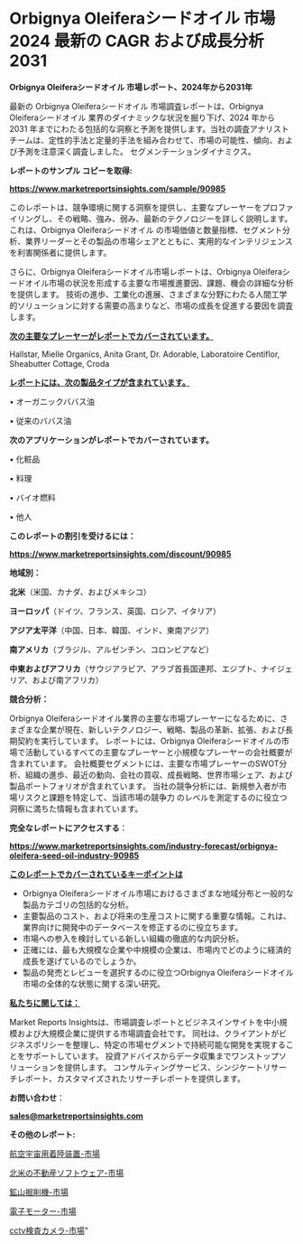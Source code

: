 # Orbignya Oleiferaシードオイル 市場 2024 最新の CAGR および成長分析 2031

<strong>Orbignya Oleiferaシードオイル 市場レポート、2024年から2031年</strong>

最新の Orbignya Oleiferaシードオイル 市場調査レポートは、Orbignya Oleiferaシードオイル 業界のダイナミックな状況を掘り下げ、2024 年から 2031 年までにわたる包括的な洞察と予測を提供します。当社の調査アナリスト チームは、定性的手法と定量的手法を組み合わせて、市場の可能性、傾向、および予測を注意深く調査しました。 セグメンテーションダイナミクス。



<strong>レポートのサンプル コピーを取得:</strong> <a href=https://www.marketreportsinsights.com/sample/90985>

<strong><u>https://www.marketreportsinsights.com/sample/90985</u></strong></a>

このレポートは、競争環境に関する洞察を提供し、主要なプレーヤーをプロファイリングし、その戦略、強み、弱み、最新のテクノロジーを詳しく説明します。 これは、Orbignya Oleiferaシードオイル の市場価値と数量指標、セグメント分析、業界リーダーとその製品の市場シェアとともに、実用的なインテリジェンスを利害関係者に提供します。

さらに、Orbignya Oleiferaシードオイル市場レポートは、Orbignya Oleiferaシードオイル市場の状況を形成する主要な市場推進要因、課題、機会の詳細な分析を提供します。 技術の進歩、工業化の進展、さまざまな分野にわたる人間工学的ソリューションに対する需要の高まりなど、市場の成長を促進する要因を調査します。



<strong><u>次の主要なプレーヤーがレポートでカバーされています。</u></strong>

Hallstar, Mielle Organics, Anita Grant, Dr. Adorable, Laboratoire Centiflor, Sheabutter Cottage, Croda



<strong><u><b>レポートには、次の製品タイプが含まれています。</b></u></strong>

• オーガニックババス油

• 従来のババス油



<strong><b>次のアプリケーションがレポートでカバーされています。</b></strong>

• 化粧品

• 料理

• バイオ燃料

• 他人



<strong><b>このレポートの割引を受けるには：</b></strong><a href=https://www.marketreportsinsights.com/discount/90985>

<strong><u>https://www.marketreportsinsights.com/discount/90985</u></strong></a>



<strong>地域別：</strong>



<strong>北米</strong>（米国、カナダ、およびメキシコ）



<strong>ヨーロッパ</strong>（ドイツ、フランス、英国、ロシア、イタリア）



<strong>アジア太平洋</strong>（中国、日本、韓国、インド、東南アジア）



<strong>南アメリカ</strong>（ブラジル、アルゼンチン、コロンビアなど）



<strong>中東およびアフリカ</strong>（サウジアラビア、アラブ首長国連邦、エジプト、ナイジェリア、および南アフリカ）



<strong>競合分析：</strong>

Orbignya Oleiferaシードオイル業界の主要な市場プレーヤーになるために、さまざまな企業が現在、新しいテクノロジー、戦略、製品の革新、拡張、および長期契約を実行しています。 レポートには、Orbignya Oleiferaシードオイルの市場で活動しているすべての主要なプレーヤーと小規模なプレーヤーの会社概要が含まれています。 会社概要セグメントには、主要な市場プレーヤーのSWOT分析、組織の進歩、最近の動向、会社の買収、成長戦略、世界市場シェア、および製品ポートフォリオが含まれています。 当社の競争分析には、新規参入者が市場リスクと課題を特定して、当該市場の競争力 のレベルを測定するのに役立つ洞察に満ちた情報も含まれています。



<strong>完全なレポートにアクセスする</strong>：

<a href=https://www.marketreportsinsights.com/industry-forecast/orbignya-oleifera-seed-oil-industry-90985>

<strong><u>https://www.marketreportsinsights.com/industry-forecast/orbignya-oleifera-seed-oil-industry-90985</u></strong></a>



<strong><u><b>このレポートでカバーされているキーポイントは</b></u></strong>
<ul>
  <li>Orbignya Oleiferaシードオイル市場におけるさまざまな地域分布と一般的な製品カテゴリの包括的な分析。</li>
  <li>主要製品のコスト、および将来の生産コストに関する重要な情報。これは、業界向けに開発中のデータベースを修正するのに役立ちます。</li>
  <li>市場への参入を検討している新しい組織の徹底的な内訳分析。</li>
  <li>正確には、最も大規模な企業や中規模の企業は、市場内でどのように経済的成長を遂げているのでしょうか。</li>
  <li>製品の発売とレビューを選択するのに役立つOrbignya Oleiferaシードオイル市場の全体的な状態に関する深い研究。</li>
</ul>


<strong><u><b>私たちに関しては：</b></u></strong>

Market Reports Insightsは、市場調査レポートとビジネスインサイトを中小規模および大規模企業に提供する市場調査会社です。 同社は、クライアントがビジネスポリシーを整理し、特定の市場セグメントで持続可能な開発を実現することをサポートしています。 投資アドバイスからデータ収集までワンストップソリューションを提供します。 コンサルティングサービス、シンジケートリサーチレポート、カスタマイズされたリサーチレポートを提供します。



<strong><b>お問い合わせ</b></strong>：

<a href=mailto:sales@marketreportsinsights.com>

<strong><u>sales@marketreportsinsights.com</u></strong></a>



<strong>その他のレポート:</strong>

<a href=https://www.linkedin.com/pulse/航空宇宙用着陸装置-市場-2023-総利益と主要ベンダー-2030-data-dive-discoveries-24-analysis-ganwf/>航空宇宙用着陸装置-市場</a>

<a href=https://www.linkedin.com/pulse/北米の不動産ソフトウェア-市場-2023-推進要因と成長機会-2030-jvouf/>北米の不動産ソフトウェア-市場</a>

<a href=https://www.linkedin.com/pulse/鉱山掘削機-市場-2023-swot-分析と成長率-2030-analytics-achievers-24-analysis-aa1sf/>鉱山掘削機-市場</a>

<a href=https://www.linkedin.com/pulse/電子モーター-市場-2023-総合分析と事業成長戦略-2030-data-dive-discoveries-24-analysis-jjx1f/>電子モーター-市場</a>

<a href=https://www.linkedin.com/pulse/cctv検査カメラ-市場-2023-swot-分析と最新イノベーション-4cepf/>cctv検査カメラ-市場</a>"
